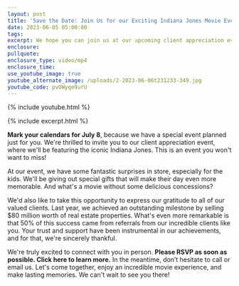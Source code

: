 ```yaml
---
layout: post
title: 'Save the Date: Join Us for our Exciting Indiana Jones Movie Event!'
date: 2023-06-05 05:00:00
tags:
excerpt: We hope you can join us at our upcoming client appreciation event.
enclosure:
pullquote:
enclosure_type: video/mp4
enclosure_time:
use_youtube_image: true
youtube_alternate_image: /uploads/2-2023-06-06t231233-349.jpg
youtube_code: pvOWyqe9urU
---
```

{% include youtube.html %}

{% include excerpt.html %}

**Mark your calendars for July 8**, because we have a special event planned just for you. We're thrilled to invite you to our client appreciation event, where we'll be featuring the iconic Indiana Jones. This is an event you won't want to miss!

At our event, we have some fantastic surprises in store, especially for the kids. We'll be giving out special gifts that will make their day even more memorable. And what's a movie without some delicious concessions?&nbsp;

We'd also like to take this opportunity to express our gratitude to all of our valued clients. Last year, we achieved an outstanding milestone by selling $80 million worth of real estate properties. What's even more remarkable is that 50% of this success came from referrals from our incredible clients like you. Your trust and support have been instrumental in our achievements, and for that, we're sincerely thankful.

We're truly excited to connect with you in person. **Please RSVP as soon as possible. Click here to learn more.** In the meantime, don’t hesitate to call or email us. Let's come together, enjoy an incredible movie experience, and make lasting memories. We can't wait to see you there!